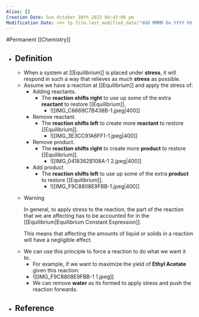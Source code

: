 ```yaml
---
Alias: []
Creation Date: Sun October 30th 2022 04:43:06 pm 
Modification Date: <%+ tp.file.last_modified_date("ddd MMMM Do YYYY hh:mm:ss a") %>
---
```

#Permanent [[Chemistry]]

- ## Definition
	- When a system at [[Equilibrium]] is placed under **stress**, it will respond in such a way that relieves as much **stress** as possible.
	- Assume we have a reaction at [[Equilibrium]] and apply the stress of:
		- Adding reactants.
			- The **reaction shifts right** to use up some of the extra **reactant** to restore [[Equilibrium]].
				- ![[IMG_C6669C7B438B-1.jpeg|400]]
		- Remove reactant.
			- The **reaction shifts left** to create more **reactant** to restore [[Equilibrium]].
				- ![[IMG_3E3CC91A6FF1-1.jpeg|400]]
		- Remove product.
			- The **reaction shifts right** to create more **product** to restore [[Equilibrium]].
				- ![[IMG_0418362B108A-1 2.jpeg|400]]
		- Add product
			- The **reaction shifts left** to use up some of the extra **product** to restore [[Equilibrium]].
				- ![[IMG_F9C8808E9FBB-1.jpeg|400]]
	- > [!Warning]
	  > In general, to apply stress to the reaction, the part of the reaction that we are affecting has to be accounted for in the [[Equilibrium|Equilibrium Constant Expression]].
	  > 
	  > This means that affecting the amounts of liquid or solids in a reaction will have a negligible effect.
	- We can use this principle to force a reaction to do what we want it to.
		- For example, if we want to maximize the yield of **Ethyl Acetate** given this reaction:
		- ![[IMG_F9C8808E9FBB-1 1.jpeg]]
		- We can remove **water** as its formed to apply stress and push the reaction forwards.
- ## Reference